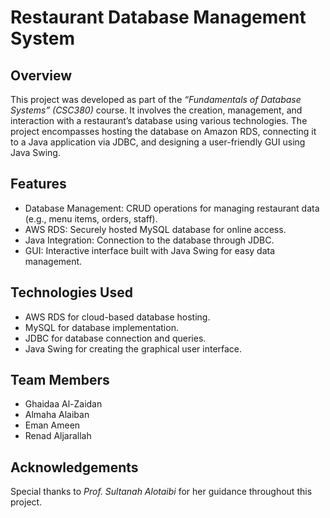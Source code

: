 # Restaurant Database Management System

## Overview

This project was developed as part of the *“Fundamentals of Database Systems” (CSC380)* course. It involves the creation, management, and interaction with a restaurant’s database using various technologies. The project encompasses hosting the database on Amazon RDS, connecting it to a Java application via JDBC, and designing a user-friendly GUI using Java Swing.

## Features

- Database Management: CRUD operations for managing restaurant data (e.g., menu items, orders, staff).
-	AWS RDS: Securely hosted MySQL database for online access.
- Java Integration: Connection to the database through JDBC.
- GUI: Interactive interface built with Java Swing for easy data management.

## Technologies Used

- AWS RDS for cloud-based database hosting.
- MySQL for database implementation.
- JDBC for database connection and queries.
- Java Swing for creating the graphical user interface.

## Team Members

- Ghaidaa Al-Zaidan
- Almaha Alaiban
- Eman Ameen
- Renad Aljarallah


## Acknowledgements

Special thanks to *Prof. Sultanah Alotaibi* for her guidance throughout this project.

